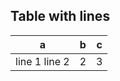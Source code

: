 ## Table with lines

| a               | b | c |
| --------------- | - | - |
| line 1   line 2 | 2 | 3 |
